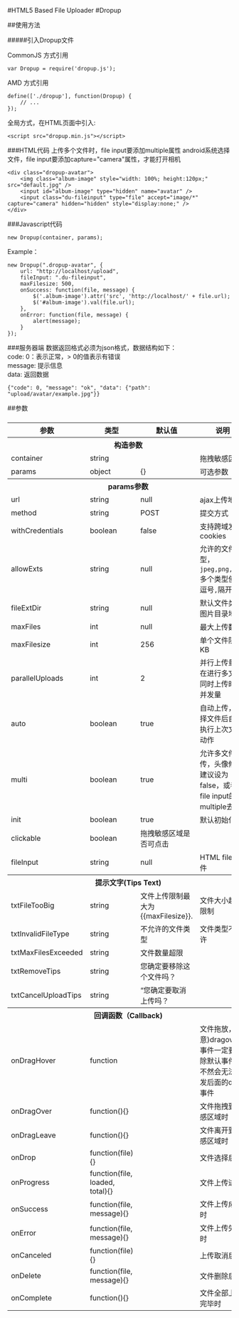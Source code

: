 #HTML5 Based File Uploader
#Dropup

##使用方法

#####引入Dropup文件

CommonJS 方式引用
```
var Dropup = require('dropup.js');
```

AMD 方式引用
```
define(['./dropup'], function(Dropup) {
    // ...
});
```

全局方式，在HTML页面中引入:
```
<script src="dropup.min.js"></script>
```


###HTML代码
上传多个文件时，file input要添加multiple属性
android系统选择文件，file input要添加capture="camera"属性，才能打开相机
```
<div class="dropup-avatar">
    <img class="album-image" style="width: 100%; height:120px;" src="default.jpg" />
    <input id="album-image" type="hidden" name="avatar" />
    <input class="du-fileinput" type="file" accept="image/*" capture="camera" hidden="hidden" style="display:none;" />
</div>
```
###Javascript代码
```
new Dropup(container, params);
```
Example：
```
new Dropup(".dropup-avatar", {
    url: "http://localhost/upload",
    fileInput: ".du-fileinput",
    maxFilesize: 500,
    onSuccess: function(file, message) {
        $('.album-image').attr('src', 'http://localhost/' + file.url);
        $('#album-image').val(file.url);
    },
    onError: function(file, message) {
        alert(message);
    }
});
```
###服务器端
数据返回格式必须为json格式，数据结构如下：</br>
code: 0：表示正常，> 0的值表示有错误</br>
message: 提示信息</br>
data: 返回数据
```
{"code": 0, "message": "ok", "data": {"path": "upload/avatar/example.jpg"}}
```
##参数
### 
<table>
<thead>

<tr>
  <th>参数</th>
  <th>类型</th>
  <th>默认值</th>
  <th>说明</th>
</tr>
</thead>
<tbody>
<tr><th colspan="4">构造参数</th></tr>
<tr>
  <td>container</td>
  <td>string</td>
  <td></td>
  <td>拖拽敏感区域</td>
</tr>
<tr>
  <td>params</td>
  <td>object</td>
  <td>{}</td>
  <td>可选参数</td>
</tr>
<tr>
  <th colspan="4">params参数</th>
</tr>
<tr>
  <td>url</td>
  <td>string</td>
  <td>null</td>
  <td>ajax上传地址</td>
</tr>
<tr>
  <td>method</td>
  <td>string</td>
  <td>POST</td>
  <td>提交方式</td>
</tr>
<tr>
  <td>withCredentials</td>
  <td>boolean</td>
  <td>false</td>
  <td>支持跨域发送cookies</td>
</tr>
<tr>
  <td>allowExts</td>
  <td>string</td>
  <td>null</td>
  <td>允许的文件类型，<code>jpeg,png,gif</code>,多个类型使用逗号<code>,</code>隔开</td>
</tr>
<tr>
  <td>fileExtDir</td>
  <td>string</td>
  <td>null</td>
  <td>默认文件类型图片目录地址</td>
</tr>
<tr>
  <td>maxFiles</td>
  <td>int</td>
  <td>null</td>
  <td>最大上传数</td>
</tr>
<tr>
  <td>maxFilesize</td>
  <td>int</td>
  <td>256</td>
  <td>单个文件限制 KB</td>
</tr>
<tr>
  <td>parallelUploads</td>
  <td>int</td>
  <td>2</td>
  <td>并行上传量，在进行多文件同时上传时的并发量</td>
</tr>
<tr>
  <td>auto</td>
  <td>boolean</td>
  <td>true</td>
  <td>自动上传，选择文件后自动执行上次文件动作</td>
</tr>
<tr>
  <td>multi</td>
  <td>boolean</td>
  <td>true</td>
  <td>允许多文件上传，头像修改建议设为false，或者将file input的multiple去掉</td>
</tr>
<tr>
  <td>init</td>
  <td>boolean</td>
  <td>true</td>
  <td>默认初始化</td>
</tr>
<tr>
  <td>clickable</td>
  <td>boolean</td>
  <td>拖拽敏感区域是否可点击</td>
  <td></td>
</tr>
<tr>
  <td>fileInput</td>
  <td>string</td>
  <td>null</td>
  <td>HTML file控件</td>
</tr>
<tr>
  <th colspan="4">提示文字(Tips Text)</th>
</tr>
<tr>
  <td>txtFileTooBig</td>
  <td>string</td>
  <td>文件上传限制最大为{{maxFilesize}}.</td>
  <td>文件大小超过限制</td>
</tr>
<tr>
  <td>txtInvalidFileType</td>
  <td>string</td>
  <td>不允许的文件类型</td>
  <td>文件类型不允许</td>
</tr>
<tr>
  <td>txtMaxFilesExceeded</td>
  <td>string</td>
  <td>文件数量超限</td>
  <td></td>
</tr>
<tr>
  <td>txtRemoveTips</td>
  <td>string</td>
  <td>您确定要移除这个文件吗？</td>
  <td></td>
</tr>
<tr>
  <td>txtCancelUploadTips</td>
  <td>string</td>
  <td>“您确定要取消上传吗？</td>
  <td></td>
</tr>
<tr>
  <th colspan="4">回调函数（Callback)</th>
</tr>
<tr>
  <td>onDragHover</td>
  <td>function</td>
  <td></td>
  <td>文件拖放，(注意)dragover事件一定要清除默认事件，不然会无法触发后面的drop事件</td>
</tr>
<tr>
  <td>onDragOver</td>
  <td>function(){}</td>
  <td></td>
  <td>文件拖拽到敏感区域时</td>
</tr>
<tr>
  <td>onDragLeave</td>
  <td>function(){}</td>
  <td></td>
  <td>文件离开到敏感区域时</td>
</tr>
<tr>
  <td>onDrop</td>
  <td>function(file){}</td>
  <td></td>
  <td>文件选择后</td>
</tr>
<tr>
  <td>onProgress</td>
  <td>function(file, loaded, total){}</td>
  <td></td>
  <td>文件上传进度</td>
</tr>
<tr>
  <td>onSuccess</td>
  <td>function(file, message){}</td>
  <td></td>
  <td>文件上传成功时</td>
</tr>
<tr>
  <td>onError</td>
  <td>function(file, message){}</td>
  <td></td>
  <td>文件上传失败时</td>
</tr>
<tr>
  <td>onCanceled</td>
  <td>function(file){}</td>
  <td></td>
  <td>上传取消后</td>
</tr>
<tr>
  <td>onDelete</td>
  <td>function(file, message){}</td>
  <td></td>
  <td>文件删除后</td>
</tr>
<tr>
  <td>onComplete</td>
  <td>function(){}</td>
  <td></td>
  <td>文件全部上传完毕时</td>
</tr>
</tbody></table>
